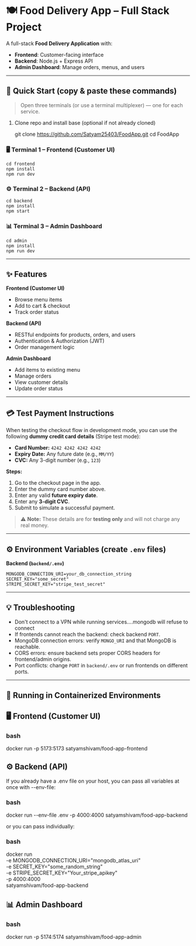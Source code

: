 # 🍽️ Food Delivery App – Full Stack Project

A full-stack **Food Delivery Application** with:
- **Frontend**: Customer-facing interface
- **Backend**: Node.js + Express API
- **Admin Dashboard**: Manage orders, menus, and users

---

## 🚀 Quick Start (copy & paste these commands)

> Open three terminals (or use a terminal multiplexer) — one for each service.

1) Clone repo and install base (optional if not already cloned)
    
    git clone https://github.com/Satyam25403/FoodApp.git
    cd FoodApp

### 🖥️ Terminal 1 – Frontend (Customer UI)

    cd frontend
    npm install
    npm run dev

### ⚙️ Terminal 2 – Backend (API)

    cd backend
    npm install
    npm start

### 📊 Terminal 3 – Admin Dashboard

    cd admin
    npm install
    npm run dev

---

## ✨ Features

**Frontend (Customer UI)**  
- Browse menu items  
- Add to cart & checkout  
- Track order status  

**Backend (API)**  
- RESTful endpoints for products, orders, and users  
- Authentication & Authorization (JWT)  
- Order management logic  

**Admin Dashboard**  
- Add items to existing menu  
- Manage orders  
- View customer details  
- Update order status  

---

## 💳 Test Payment Instructions

When testing the checkout flow in development mode, you can use the following **dummy credit card details** (Stripe test mode):

- **Card Number:** `4242 4242 4242 4242`  
- **Expiry Date:** Any future date (e.g., `MM/YY`)  
- **CVC:** Any 3-digit number (e.g., `123`)  

**Steps:**
1. Go to the checkout page in the app.
2. Enter the dummy card number above.
3. Enter any valid **future expiry date**.
4. Enter any **3-digit CVC**.
5. Submit to simulate a successful payment.

> ⚠️ **Note:** These details are for **testing only** and will not charge any real money.

---

## ⚙️ Environment Variables (create `.env` files)

**Backend (`backend/.env`)**
    
    MONGODB_CONNECTION_URI=your_db_connection_string
    SECRET_KEY="some_secret"
    STRIPE_SECRET_KEY="stripe_test_secret"

---

## 💡 Troubleshooting

- Don't connect to a VPN while running services....mongodb will refuse to connect
- If frontends cannot reach the backend: check backend `PORT`.
- MongoDB connection errors: verify `MONGO_URI` and that MongoDB is reachable.
- CORS errors: ensure backend sets proper CORS headers for frontend/admin origins.
- Port conflicts: change `PORT` in `backend/.env` or run frontends on different ports.

---

## 🐳 Running in Containerized Environments

## 🖥️ Frontend (Customer UI)

### bash

docker run -p 5173:5173 satyamshivam/food-app-frontend


## ⚙️ Backend (API)
If you already have a .env file on your host, you can pass all variables at once with --env-file:

### bash

docker run --env-file .env -p 4000:4000 satyamshivam/food-app-backend

or you can pass individually:

### bash

docker run \
-e MONGODB_CONNECTION_URI="mongodb_atlas_uri" \
-e SECRET_KEY="some_random_string" \
-e STRIPE_SECRET_KEY="Your_stripe_apikey" \
-p 4000:4000 \
satyamshivam/food-app-backend 

## 📊 Admin Dashboard

### bash

docker run -p 5174:5174 satyamshivam/food-app-admin
